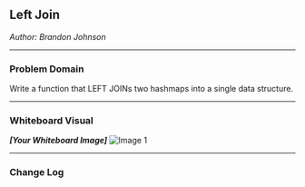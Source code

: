 ## Left Join
*Author: Brandon Johnson*

---

### Problem Domain

Write a function that LEFT JOINs two hashmaps into a single data structure.

---


### Whiteboard Visual
***[Your Whiteboard Image]***
![Image 1](https://cdn.discordapp.com/attachments/583516117201584128/705507360613072997/20200430_125410.jpg)


---

### Change Log


